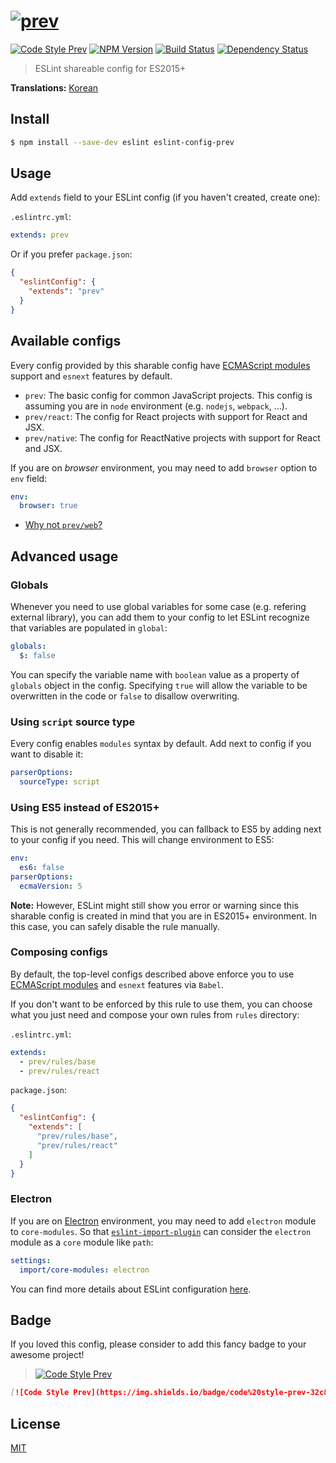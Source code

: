 # [![prev](https://rawgit.com/preco21/eslint-config-prev/master/media/logo.png)](https://github.com/preco21/eslint-config-prev)

[![Code Style Prev](https://img.shields.io/badge/code%20style-prev-32c8fc.svg)](https://github.com/preco21/eslint-config-prev)
[![NPM Version](https://img.shields.io/npm/v/eslint-config-prev.svg)](https://www.npmjs.com/package/eslint-config-prev)
[![Build Status](https://travis-ci.org/preco21/eslint-config-prev.svg?branch=master)](https://travis-ci.org/preco21/eslint-config-prev)
[![Dependency Status](https://dependencyci.com/github/preco21/eslint-config-prev/badge)](https://dependencyci.com/github/preco21/eslint-config-prev)

> ESLint shareable config for ES2015+

**Translations:** [Korean](./README-ko.md)

## Install

```bash
$ npm install --save-dev eslint eslint-config-prev
```

## Usage

Add `extends` field to your ESLint config (if you haven't created, create one):

`.eslintrc.yml`:

```yaml
extends: prev
```

Or if you prefer `package.json`:

```json
{
  "eslintConfig": {
    "extends": "prev"
  }
}
```

## Available configs

Every config provided by this sharable config have [ECMAScript modules][esm] support and `esnext` features by default.

* `prev`: The basic config for common JavaScript projects. This config is assuming you are in `node` environment (e.g. `nodejs`, `webpack`, ...).
* `prev/react`: The config for React projects with support for React and JSX.
* `prev/native`: The config for ReactNative projects with support for React and JSX.

If you are on _browser_ environment, you may need to add `browser` option to `env` field:

```yaml
env:
  browser: true
```

* [Why not `prev/web`?](https://github.com/airbnb/javascript/issues/1002)

## Advanced usage

### Globals

Whenever you need to use global variables for some case (e.g. refering external library), you can add them to your config to let ESLint recognize that variables are populated in `global`:

```yaml
globals:
  $: false
```

You can specify the variable name with `boolean` value as a property of `globals` object in the config. Specifying `true` will allow the variable to be overwritten in the code or `false` to disallow overwriting.

### Using `script` source type

Every config enables `modules` syntax by default. Add next to config if you want to disable it:

```yaml
parserOptions:
  sourceType: script
```

### Using ES5 instead of ES2015+

This is not generally recommended, you can fallback to ES5 by adding next to your config if you need. This will change environment to ES5:

```yaml
env:
  es6: false
parserOptions:
  ecmaVersion: 5
```

**Note:** However, ESLint might still show you error or warning since this sharable config is created in mind that you are in ES2015+ environment. In this case, you can safely disable the rule manually.

### Composing configs

By default, the top-level configs described above enforce you to use [ECMAScript modules][esm] and `esnext` features via `Babel`.

If you don't want to be enforced by this rule to use them, you can choose what you just need and compose your own rules from `rules` directory:

`.eslintrc.yml`:

```yaml
extends:
  - prev/rules/base
  - prev/rules/react
```

`package.json`:

```json
{
  "eslintConfig": {
    "extends": [
      "prev/rules/base",
      "prev/rules/react"
    ]
  }
}
```

### Electron

If you are on [Electron](electron.atom.io) environment, you may need to add `electron` module to `core-modules`. So that [`eslint-import-plugin`][eslint-import-plugin] can consider the `electron` module as a `core` module like `path`:

```yaml
settings:
  import/core-modules: electron
```

You can find more details about ESLint configuration [here](http://eslint.org/docs/user-guide/configuring).

## Badge

If you loved this config, please consider to add this fancy badge to your awesome project!

> [![Code Style Prev](https://img.shields.io/badge/code%20style-prev-32c8fc.svg)](https://github.com/preco21/eslint-config-prev)

```markdown
[![Code Style Prev](https://img.shields.io/badge/code%20style-prev-32c8fc.svg)](https://github.com/preco21/eslint-config-prev)
```

## License

[MIT](http://preco.mit-license.org/)

[esm]: http://2ality.com/2014/09/es6-modules-final.html
[eslint-import-plugin]: https://github.com/benmosher/eslint-plugin-import

